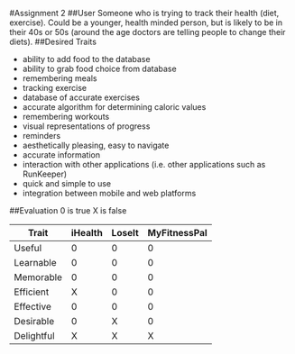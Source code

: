 #Assignment 2
##User
Someone who is trying to track their health (diet, exercise). Could be a younger, health
minded person, but is likely to be in their 40s or 50s (around the age doctors are telling people to change their diets).
##Desired Traits
* ability to add food to the database
* ability to grab food choice from database
* remembering meals
* tracking exercise
* database of accurate exercises
* accurate algorithm for determining caloric values
* remembering workouts
* visual representations of progress
* reminders
* aesthetically pleasing, easy to navigate
* accurate information 
* interaction with other applications (i.e. other applications such as RunKeeper)
* quick and simple to use
* integration between mobile and web platforms 

##Evaluation
0 is true
X is false

| Trait | iHealth | LoseIt | MyFitnessPal| 
| ----- | -----  |  ----- |  ----- |  
| Useful | 0     |  0 |  0 | 
| Learnable | 0  |  0 | 0  |  
| Memorable | 0  | 0 |  0 |  
| Efficient | X  |  0 |  0| 
| Effective | 0  |  0 |  0 | 
| Desirable | 0  |  X |  0 |  
| Delightful | X |  X |  X | 